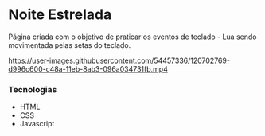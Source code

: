 # Noite Estrelada

Página criada com o objetivo de praticar os eventos de teclado - Lua sendo movimentada pelas setas do teclado.


https://user-images.githubusercontent.com/54457336/120702769-d996c600-c48a-11eb-8ab3-096a034731fb.mp4


### Tecnologias
- HTML
- CSS
- Javascript
